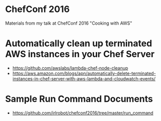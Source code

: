 # ChefConf 2016
Materials from my talk at ChefConf 2016 "Cooking with AWS"

# Automatically clean up terminated AWS instances in your Chef Server
* https://github.com/awslabs/lambda-chef-node-cleanup
* https://aws.amazon.com/blogs/apn/automatically-delete-terminated-instances-in-chef-server-with-aws-lambda-and-cloudwatch-events/

# Sample Run Command Documents
* https://github.com/irlrobot/chefconf2016/tree/master/run_command
